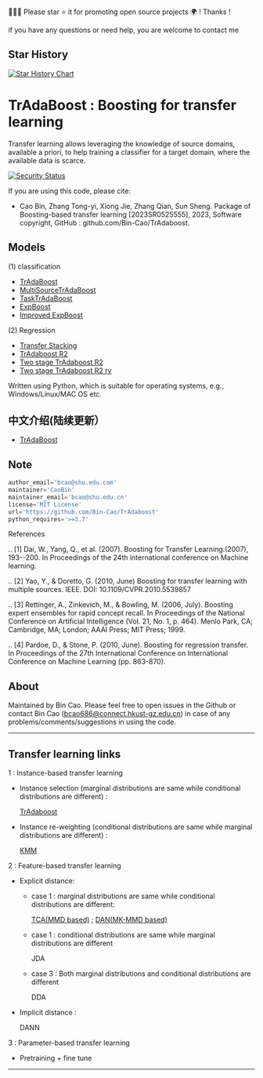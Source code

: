 🤝🤝🤝 Please star ⭐️ it for promoting open source projects 🌍 ! Thanks !

if you have any questions or need help, you are welcome to contact me

## Star History

[![Star History Chart](https://api.star-history.com/svg?repos=Bin-Cao/TrAdaboost&type=Date)](https://star-history.com/#Bin-Cao/TrAdaboost&Date)


# TrAdaBoost : Boosting for transfer learning

Transfer learning allows leveraging the knowledge of source domains, available a priori, to help training a classifier for a target domain, where the available data is scarce.


[![Security Status](https://www.murphysec.com/platform3/v3/badge/1626904646967132160.svg)](https://www.murphysec.com/accept?code=645babf2266d3ebb42b1005074b53306&type=1&from=2)

If you are using this code, please cite:
+ Cao Bin, Zhang Tong-yi, Xiong Jie, Zhang Qian, Sun Sheng. Package of Boosting-based transfer learning [2023SR0525555], 2023, Software copyright, GitHub : github.com/Bin-Cao/TrAdaboost.

## Models
(1) classification
+ [TrAdaBoost](https://github.com/Bin-Cao/TrAdaboost/blob/main/TrAdaBoost)
+ [MultiSourceTrAdaBoost](https://github.com/Bin-Cao/TrAdaboost/blob/main/MultiSourceTrAdaBoost)
+ [TaskTrAdaBoost](https://github.com/Bin-Cao/TrAdaboost/blob/main/TaskTrAdaBoost)
+ [ExpBoost](https://github.com/Bin-Cao/TrAdaboost/tree/main/ExpBoost)
+ [Improved ExpBoost](https://github.com/Bin-Cao/TrAdaboost/tree/main/Improved%20ExpBoost)


(2) Regression
+ [Transfer Stacking](https://github.com/Bin-Cao/TrAdaboost/tree/main/Transfer%20Stacking)
+ [TrAdaboost R2](https://github.com/Bin-Cao/TrAdaboost/tree/main/TrAdaBoost_R2)
+ [Two stage TrAdaboost R2](https://github.com/Bin-Cao/TrAdaboost/tree/main/Two_stage_TrAdaboost_R2)
+ [Two stage TrAdaboost R2 rv](https://github.com/Bin-Cao/TrAdaboost/tree/main/Two_stage_TrAdaboost_R2_revised)

Written using Python, which is suitable for operating systems, e.g., Windows/Linux/MAC OS etc.

## 中文介绍(陆续更新）
+ [TrAdaBoost](https://mp.weixin.qq.com/s/NhxSGOHIr3s6WwffJOrIlQ)

## Note
``` javascript
author_email='bcao@shu.edu.com'
maintainer='CaoBin'
maintainer_email='bcao@shu.edu.cn' 
license='MIT License'
url='https://github.com/Bin-Cao/TrAdaboost'
python_requires='>=3.7'
```

References

.. [1] Dai, W., Yang, Q., et al. (2007). 
Boosting for Transfer Learning.(2007), 193--200. 
In Proceedings of the 24th international conference on Machine learning.

.. [2] Yao, Y., & Doretto, G. (2010, June)
Boosting for transfer learning with multiple sources. IEEE.
DOI: 10.1109/CVPR.2010.5539857

.. [3] Rettinger, A., Zinkevich, M., & Bowling, M. (2006, July). 
Boosting expert ensembles for rapid concept recall. 
In Proceedings of the National Conference on Artificial Intelligence 
(Vol. 21, No. 1, p. 464). 
Menlo Park, CA; Cambridge, MA; London; AAAI Press; MIT Press; 1999.
    
.. [4] Pardoe, D., & Stone, P. (2010, June). 
Boosting for regression transfer. 
In Proceedings of the 27th International Conference 
on International Conference on Machine Learning (pp. 863-870).


## About
Maintained by Bin Cao. Please feel free to open issues in the Github or contact Bin Cao
(bcao686@connect.hkust-gz.edu.cn) in case of any problems/comments/suggestions in using the code. 

---
## Transfer learning links
1 : Instance-based transfer learning
  - Instance selection (marginal distributions are same while conditional distributions are different) :
    
    [TrAdaboost](https://github.com/Bin-Cao/TrAdaboost/tree/main/TrAdaBoost)

  - Instance re-weighting (conditional distributions are same while marginal distributions are different) :
    
    [KMM](https://github.com/Bin-Cao/KMMTransferRegressor)
 
2 : Feature-based transfer learning
  - Explicit distance:
      - case 1 : marginal distributions are same while conditional distributions are different:
        
         [TCA(MMD based)](https://github.com/MaterialsInformaticsDemo/TCA)  ; [DAN(MK-MMD based)](https://github.com/MaterialsInformaticsDemo/DAN)
      - case 1 : conditional distributions are same while marginal distributions are different
      
        JDA
      
      - case 3 : Both marginal distributions and conditional distributions are different
      
        DDA
      
 - Implicit distance :
 
   DANN

 3 : Parameter-based transfer learning
 
 - Pretraining + fine tune

---
